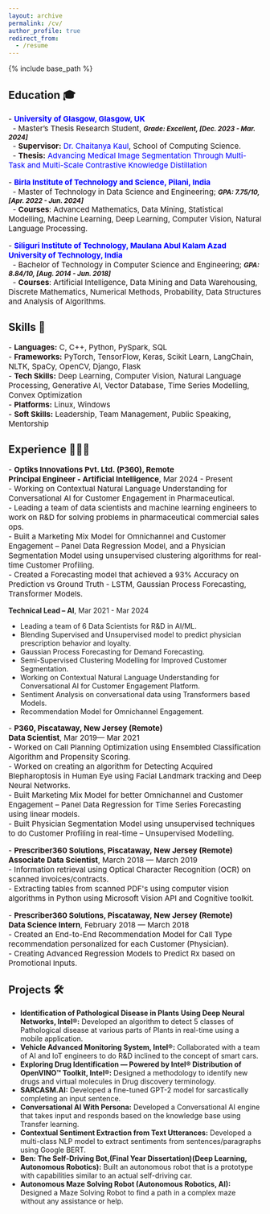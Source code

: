 ```yaml
---
layout: archive
permalink: /cv/
author_profile: true
redirect_from:
  - /resume
---
```


{% include base_path %}
## Education 🎓

<p style="font-size: 15px; color: #1B1212">
- <strong><a href="https://www.gla.ac.uk/" style="color: blue; text-decoration: none;">University of Glasgow, Glasgow, UK</a></strong><br>
&nbsp;&nbsp;- Master’s Thesis Research Student, <span style="font-size: 13px; font-style: italic;"><strong>Grade: Excellent, [Dec. 2023 - Mar. 2024]</strong></span><br>
&nbsp;&nbsp;- <strong>Supervisor:</strong> <a href="https://scholar.google.com/citations?user=GAGMBAwAAAAJ&hl=en" style="color: blue; text-decoration: none;">Dr. Chaitanya Kaul</a>, School of Computing Science.<br>
&nbsp;&nbsp;- <strong>Thesis:</strong> <a href="https://arxiv.org/abs/2406.03173" style="color: blue; text-decoration: none;">Advancing Medical Image Segmentation Through Multi-Task and Multi-Scale Contrastive Knowledge Distillation</a>
</p>

<p style="font-size: 15px; color: #1B1212">
- <strong><a href="http://www.bits-pilani.ac.in/" style="color: blue; text-decoration: none;">Birla Institute of Technology and Science, Pilani, India</a></strong><br>
&nbsp;&nbsp;- Master of Technology in Data Science and Engineering; <span style="font-size: 13px; font-style: italic;"><strong>GPA: 7.75/10, [Apr. 2022 - Jun. 2024]</strong></span><br>
&nbsp;&nbsp;- <strong>Courses</strong>: Advanced Mathematics, Data Mining, Statistical Modelling, Machine Learning, Deep Learning, Computer Vision, Natural Language Processing.
</p>

<p style="font-size: 15px; color: #1B1212">
- <strong><a href="https://sittechno.org/" style="color: blue; text-decoration: none;">Siliguri Institute of Technology, Maulana Abul Kalam Azad University of Technology, India</a></strong><br>
&nbsp;&nbsp;- Bachelor of Technology in Computer Science and Engineering; <span style="font-size: 13px; font-style: italic;"><strong>GPA: 8.84/10, [Aug. 2014 - Jun. 2018]</strong></span><br>
&nbsp;&nbsp;- <strong>Courses</strong>: Artificial Intelligence, Data Mining and Data Warehousing, Discrete Mathematics, Numerical Methods, Probability, Data Structures and Analysis of Algorithms.
</p>

## Skills 🧠

<p style="font-size: 15px; color: #1B1212">
- <strong>Languages:</strong> C, C++, Python, PySpark, SQL<br>
- <strong>Frameworks:</strong> PyTorch, TensorFlow, Keras, Scikit Learn, LangChain, NLTK, SpaCy, OpenCV, Django, Flask<br>
- <strong>Tech Skills:</strong> Deep Learning, Computer Vision, Natural Language Processing, Generative AI, Vector Database, Time Series Modelling, Convex Optimization<br>
- <strong>Platforms:</strong> Linux, Windows<br>
- <strong>Soft Skills:</strong> Leadership, Team Management, Public Speaking, Mentorship
</p>

## Experience 👨🏻‍💻
<p style="font-size: 15px; color: #1B1212">
- <strong>Optiks Innovations Pvt. Ltd. (P360), Remote</strong><br>
  <strong>Principal Engineer - Artificial Intelligence</strong>, Mar 2024 - Present<br>
  - Working on Contextual Natural Language Understanding for Conversational AI for Customer Engagement in Pharmaceutical.<br>
  - Leading a team of data scientists and machine learning engineers to work on R&D for solving problems in pharmaceutical commercial sales ops.<br>
  - Built a Marketing Mix Model for Omnichannel and Customer Engagement – Panel Data Regression Model, and a Physician Segmentation Model using unsupervised clustering algorithms for real-time Customer Profiling.<br>
  - Created a Forecasting model that achieved a 93% Accuracy on Prediction vs Ground Truth - LSTM, Gaussian Process Forecasting, Transformer Models.

  <strong>Technical Lead – AI</strong>, Mar 2021 - Mar 2024<br>
  - Leading a team of 6 Data Scientists for R&D in AI/ML.<br>
  - Blending Supervised and Unsupervised model to predict physician prescription behavior and loyalty.<br>
  - Gaussian Process Forecasting for Demand Forecasting.<br>
  - Semi-Supervised Clustering Modelling for Improved Customer Segmentation.<br>
  - Working on Contextual Natural Language Understanding for Conversational AI for Customer Engagement Platform.<br>
  - Sentiment Analysis on conversational data using Transformers based Models.<br>
  - Recommendation Model for Omnichannel Engagement.
</p>

<p style="font-size: 15px; color: #1B1212">
- <strong>P360, Piscataway, New Jersey (Remote)</strong><br>
  <strong>Data Scientist</strong>, Mar 2019— Mar 2021<br>
  - Worked on Call Planning Optimization using Ensembled Classification Algorithm and Propensity Scoring.<br>
  - Worked on creating an algorithm for Detecting Acquired Blepharoptosis in Human Eye using Facial Landmark tracking and Deep Neural Networks.<br>
  - Built Marketing Mix Model for better Omnichannel and Customer Engagement – Panel Data Regression for Time Series Forecasting using linear models.<br>
  - Built Physician Segmentation Model using unsupervised techniques to do Customer Profiling in real-time – Unsupervised Modelling.
</p>

<p style="font-size: 15px; color: #1B1212">
- <strong>Prescriber360 Solutions, Piscataway, New Jersey (Remote)</strong><br>
  <strong>Associate Data Scientist</strong>, March 2018 — March 2019<br>
  - Information retrieval using Optical Character Recognition (OCR) on scanned invoices/contracts.<br>
  - Extracting tables from scanned PDF's using computer vision algorithms in Python using Microsoft Vision API and Cognitive toolkit.
</p>

<p style="font-size: 15px; color: #1B1212">
- <strong>Prescriber360 Solutions, Piscataway, New Jersey (Remote)</strong><br>
  <strong>Data Science Intern</strong>, February 2018 — March 2018<br>
  - Created an End-to-End Recommendation Model for Call Type recommendation personalized for each Customer (Physician).<br>
  - Creating Advanced Regression Models to Predict Rx based on Promotional Inputs.
</p>

## Projects 🛠️

- **Identification of Pathological Disease in Plants Using Deep Neural Networks, Intel®:** Developed an algorithm to detect 5 classes of Pathological disease at various parts of Plants in real-time using a mobile application.
- **Vehicle Advanced Monitoring System, Intel®:** Collaborated with a team of AI and IoT engineers to do R&D inclined to the concept of smart cars.
- **Exploring Drug Identification — Powered by Intel® Distribution of OpenVINO™ Toolkit, Intel®:** Designed a methodology to identify new drugs and virtual molecules in Drug discovery terminology.
- **SARCASM.AI:** Developed a fine-tuned GPT-2 model for sarcastically completing an input sentence.
- **Conversational AI With Persona:** Developed a Conversational AI engine that takes input and responds based on the knowledge base using Transfer learning.
- **Contextual Sentiment Extraction from Text Utterances:** Developed a multi-class NLP model to extract sentiments from sentences/paragraphs using Google BERT.
- **Ben: The Self-Driving Bot,(Final Year Dissertation)(Deep Learning, Autonomous Robotics):** Built an autonomous robot that is a prototype with capabilities similar to an actual self-driving car.
- **Autonomous Maze Solving Robot (Autonomous Robotics, AI):** Designed a Maze Solving Robot to find a path in a complex maze without any assistance or help.

